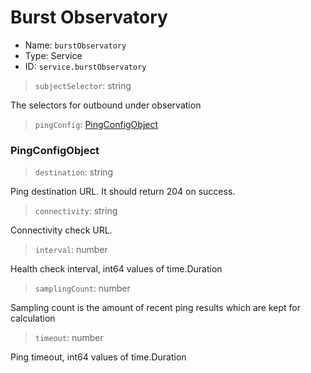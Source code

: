 # Burst Observatory
* Name: `burstObservatory`
* Type: Service
* ID: `service.burstObservatory`

> `subjectSelector`: string

The selectors for outbound under observation

>`pingConfig`: [PingConfigObject](#PingConfigObject)


### PingConfigObject



> `destination`: string

Ping destination URL. It should return 204 on success.

> `connectivity`: string

Connectivity check URL.

> `interval`: number

Health check interval, int64 values of time.Duration

> `samplingCount`: number

Sampling count is the amount of recent ping results which are kept for calculation

> `timeout`: number

Ping timeout, int64 values of time.Duration
